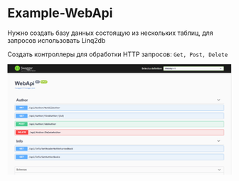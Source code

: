 # Example-WebApi

Нужно создать базу данных состоящую из нескольких таблиц, для запросов использовать Linq2db

Создать контроллеры для обработки HTTP запросов: `Get, Post, Delete`


![Контроллеры](https://github.com/yri066/Example-WebApi/blob/main/image/controllers.png?raw=true)
